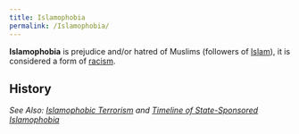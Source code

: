```yaml
---
title: Islamophobia
permalink: /Islamophobia/
---
```


**Islamophobia** is prejudice and/or hatred of Muslims (followers of
[Islam](Islam "wikilink")), it is considered a form of
[racism](racism "wikilink").

## History

*See Also: [Islamophobic Terrorism](Islamophobic_Terrorism "wikilink")
and [Timeline of State-Sponsored
Islamophobia](Timeline_of_State-Sponsored_Islamophobia "wikilink")*